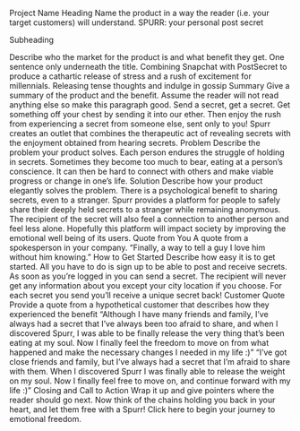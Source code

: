 Project Name
Heading
Name the product in a way the reader (i.e. your target customers) will understand.
SPURR: your personal post secret

Subheading

Describe who the market for the product is and what benefit they get. One sentence only underneath the title.
Combining Snapchat with PostSecret to produce a cathartic release of stress and a rush of excitement for millennials.
Releasing tense thoughts and indulge in gossip
Summary
Give a summary of the product and the benefit. Assume the reader will not read anything else so make this paragraph good.
Send a secret, get a secret. Get something off your chest by sending it into our ether. Then enjoy the rush from experiencing a secret from someone else, sent only to you! Spurr creates an outlet that combines the therapeutic act of revealing secrets with the enjoyment obtained from hearing secrets.
Problem
Describe the problem your product solves.
Each person endures the struggle of holding in secrets. Sometimes they become too much to bear, eating at a person’s conscience. It can then be hard to connect with others and make viable progress or change in one’s life.
Solution
Describe how your product elegantly solves the problem.
There is a psychological benefit to sharing secrets, even to a stranger. Spurr provides a platform for people to safely share their deeply held secrets to a stranger while remaining anonymous. The recipient of the secret will also feel a connection to another person and feel less alone. Hopefully this platform will impact society by improving the emotional well being of its users.
Quote from You
A quote from a spokesperson in your company.
“Finally, a way to tell a guy I love him without him knowing.”
How to Get Started
Describe how easy it is to get started.
All you have to do is sign up to be able to post and receive secrets. As soon as you’re logged in you can send a secret. The recipient will never get any information about you except your city location if you choose. For each secret you send you’ll receive a unique secret back!
Customer Quote
Provide a quote from a hypothetical customer that describes how they experienced the benefit
“Although I have many friends and family, I’ve always had a secret that I’ve always been too afraid to share, and when I discovered Spurr, I was able to be finally release the very thing that’s been eating at my soul. Now I finally feel the freedom to move on from what happened and make the necessary changes I needed in my life :)”
“I’ve got close friends and family, but I’ve always had a secret that I’m afraid to share with them. When I discovered Spurr I was finally able to release the weight on my soul. Now I finally feel free to move on, and continue forward with my life :)”
Closing and Call to Action
Wrap it up and give pointers where the reader should go next.
Now think of the chains holding you back in your heart, and let them free with a Spurr! Click here to begin your journey to emotional freedom.
